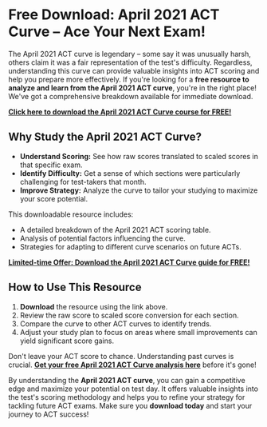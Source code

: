 # Free Download: April 2021 ACT Curve – Ace Your Next Exam!

The April 2021 ACT curve is legendary – some say it was unusually harsh, others claim it was a fair representation of the test's difficulty. Regardless, understanding this curve can provide valuable insights into ACT scoring and help you prepare more effectively. If you're looking for a **free resource to analyze and learn from the April 2021 ACT curve**, you're in the right place! We've got a comprehensive breakdown available for immediate download.

[**Click here to download the April 2021 ACT Curve course for FREE!**](https://udemywork.com/april-2021-act-curve)

## Why Study the April 2021 ACT Curve?

*   **Understand Scoring:** See how raw scores translated to scaled scores in that specific exam.
*   **Identify Difficulty:** Get a sense of which sections were particularly challenging for test-takers that month.
*   **Improve Strategy:** Analyze the curve to tailor your studying to maximize your score potential.

This downloadable resource includes:

*   A detailed breakdown of the April 2021 ACT scoring table.
*   Analysis of potential factors influencing the curve.
*   Strategies for adapting to different curve scenarios on future ACTs.

[**Limited-time Offer: Download the April 2021 ACT Curve guide for FREE!**](https://udemywork.com/april-2021-act-curve)

## How to Use This Resource

1.  **Download** the resource using the link above.
2.  Review the raw score to scaled score conversion for each section.
3.  Compare the curve to other ACT curves to identify trends.
4.  Adjust your study plan to focus on areas where small improvements can yield significant score gains.

Don't leave your ACT score to chance. Understanding past curves is crucial. **[Get your free April 2021 ACT Curve analysis here](https://udemywork.com/april-2021-act-curve)** before it's gone!

By understanding the **April 2021 ACT curve**, you can gain a competitive edge and maximize your potential on test day. It offers valuable insights into the test's scoring methodology and helps you to refine your strategy for tackling future ACT exams. Make sure you **download today** and start your journey to ACT success!
